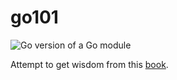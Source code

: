 # go101

![Go version of a Go module](https://img.shields.io/github/go-mod/go-version/vaclav-dvorak/go101.svg)

Attempt to get wisdom from this [book](https://go101.org).
